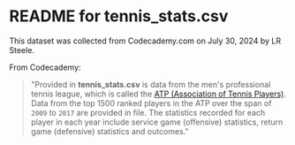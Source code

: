 # README for tennis_stats.csv

This dataset was collected from Codecademy.com on July 30, 2024 by LR Steele.

From Codecademy:
> "Provided in __tennis_stats.csv__ is data from the men's professional 
> tennis league, which is called the
> [ATP (Association of Tennis Players)](https://www.atptour.com/). 
> Data from the top 1500 ranked players in the ATP over the span of `2009`
> to `2017` are provided in file. The statistics recorded for each player in
> each year include service game (offensive) statistics, return game 
> (defensive) statistics and outcomes."